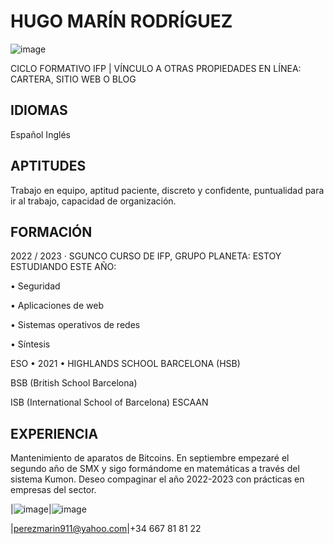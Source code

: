 # HUGO MARÍN RODRÍGUEZ

![image](https://user-images.githubusercontent.com/116158261/197500907-406a148c-6c2a-4062-96db-d835d442c9cd.png)

CICLO FORMATIVO IFP | VÍNCULO A OTRAS PROPIEDADES EN
LÍNEA: CARTERA, SITIO WEB O BLOG



## IDIOMAS

Español
Inglés



## APTITUDES

Trabajo en equipo, aptitud paciente, discreto y confidente, puntualidad para ir al trabajo, capacidad de organización.



## FORMACIÓN

2022 / 2023 · SGUNCO CURSO DE IFP, GRUPO PLANETA:
ESTOY ESTUDIANDO ESTE AÑO:

•	Seguridad

•	Aplicaciones de web

•	Sistemas operativos de redes

•	Síntesis 


ESO • 2021 • HIGHLANDS SCHOOL BARCELONA (HSB)

BSB (British School Barcelona)

ISB (International School of Barcelona) ESCAAN



## EXPERIENCIA

Mantenimiento de aparatos de Bitcoins.
En septiembre empezaré el segundo año de SMX y sigo formándome en matemáticas a través del sistema Kumon. Deseo compaginar el año 2022-2023 con prácticas en empresas del sector.



|![image](https://user-images.githubusercontent.com/116158261/197499399-2711c132-940a-450a-94e6-da2d214f83d4.png)|![image](https://user-images.githubusercontent.com/116158261/197499524-94426b30-2678-4321-8c04-92328c669588.png)

|perezmarin911@yahoo.com|+34 667 81 81 22



